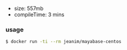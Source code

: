 - size: 557mb
- compileTime: 3 mins

### usage

```bash
$ docker run -ti --rm jeanim/mayabase-centos
```
